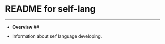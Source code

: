 # **README for self-lang** #
***


 * **Overview** ##
  - Information about self language developing.
